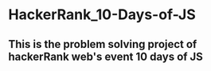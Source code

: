 ﻿# HackerRank_10-Days-of-JS
## This is the problem solving project of hackerRank web's event 10 days of JS
